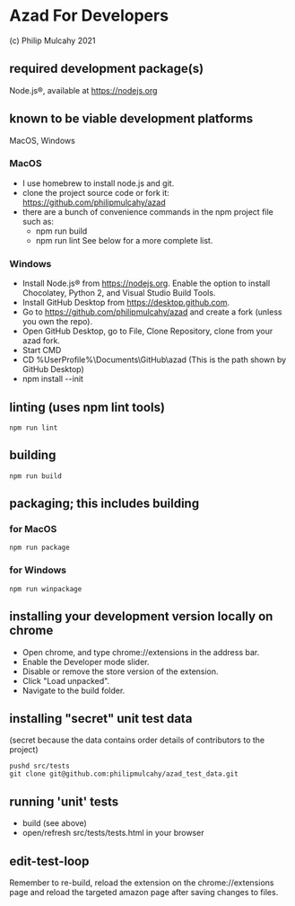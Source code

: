 # Azad For Developers

(c) Philip Mulcahy 2021

## required development package(s)
Node.js®, available at https://nodejs.org

## known to be viable development platforms
MacOS, Windows

### MacOS
* I use homebrew to install node.js and git.
* clone the project source code or fork it: https://github.com/philipmulcahy/azad
* there are a bunch of convenience commands in the npm project file such as:
  * npm run build
  * npm run lint
  See below for a more complete list.

### Windows
* Install Node.js® from https://nodejs.org. Enable the option to install Chocolatey, Python 2, and Visual Studio Build Tools.
* Install GitHub Desktop from https://desktop.github.com.
* Go to https://github.com/philipmulcahy/azad and create a fork (unless you own the repo).
* Open GitHub Desktop, go to File, Clone Repository, clone from your azad fork.
* Start CMD
* 	CD %UserProfile%\Documents\GitHub\azad
(This is the path shown by GitHub Desktop)
* 	npm install --init


## linting (uses npm lint tools)
```
npm run lint
```

## building
```
npm run build
```

## packaging; this includes building
### for MacOS
```
npm run package
```
### for Windows
```
npm run winpackage
```

## installing your development version locally on chrome
* Open chrome, and type chrome://extensions in the address bar.
* Enable the Developer mode slider.
* Disable or remove the store version of the extension.
* Click "Load unpacked".
* Navigate to the build folder.

## installing "secret" unit test data
(secret because the data contains order details of contributors to the project)
```
pushd src/tests
git clone git@github.com:philipmulcahy/azad_test_data.git
```

## running 'unit' tests
* build (see above)
* open/refresh src/tests/tests.html in your browser

## edit-test-loop
Remember to re-build, reload the extension on the chrome://extensions page and reload the targeted amazon page after saving changes to files.
